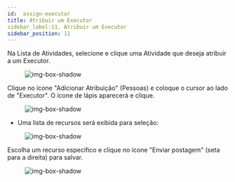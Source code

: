 ```yaml
---
id:  assign-executor
title: Atribuir um Executor
sidebar_label:11. Atribuir um Executor
sidebar_position: 11
---
```


Na Lista de Atividades, selecione e clique uma Atividade que deseja atribuir a um Executor.

<figure>

![img-box-shadow](/img/university/project-management/assign-executor1.png)
<figcaption></figcaption>
</figure>

Clique no ícone "Adicionar Atribuição" (Pessoas) e coloque o cursor ao lado de "Executor". O ícone de lápis aparecerá e clique.

<figure>

![img-box-shadow](/img/university/project-management/assign-executor2.png)
<figcaption></figcaption>
</figure>

- Uma lista de recursos será exibida para seleção:

<figure>

![img-box-shadow](/img/university/project-management/assign-executor3.png)
<figcaption></figcaption>
</figure>

Escolha um recurso específico e clique no ícone "Enviar postagem" (seta para a direita) para salvar.

<figure>

![img-box-shadow](/img/university/project-management/assign-executor4.png)
<figcaption></figcaption>
</figure>